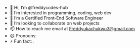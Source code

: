 - 👋 Hi, I’m @freddycodes-hub
- 👀 I’m interested in programming, coding, web dev
- 🌱 I’m a Certified Front-End Software Engineer
- 💞️ I’m looking to collaborate on web projects
- 📫 How to reach me email at Freddyukachukwu3@gmail.com
- 😄 Pronouns:
- ⚡ Fun fact: .

<!---
freddycodes-hub/freddycodes-hub is a ✨ special ✨ repository because its `README.md` (this file) appears on your GitHub profile.
You can click the Preview link to take a look at your changes.
--->
